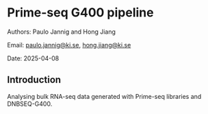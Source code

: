 
# Prime-seq G400 pipeline
Authors: Paulo Jannig and Hong Jiang

Email: paulo.jannig@ki.se, hong.jiang@ki.se  

Date: 2025-04-08  

## Introduction
Analysing bulk RNA-seq data generated with Prime-seq libraries and DNBSEQ-G400.
